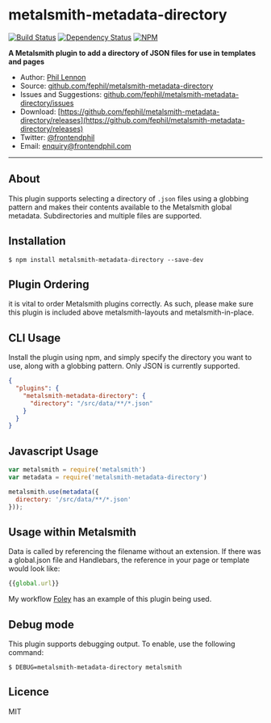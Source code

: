 # metalsmith-metadata-directory

[![Build Status](https://travis-ci.org/fephil/metalsmith-metadata-directory.svg?branch=master)](https://travis-ci.org/fephil/metalsmith-metadata-directory)
[![Dependency Status](https://david-dm.org/fephil/metalsmith-metadata-directory.svg)](https://david-dm.org/fephil/metalsmith-metadata-directory)
[![NPM](https://nodei.co/npm/metalsmith-metadata-directory.png?mini=true)](https://nodei.co/npm/metalsmith-metadata-directory/)

**A Metalsmith plugin to add a directory of JSON files for use in templates and pages**

* Author: [Phil Lennon](https://frontendphil.com)
* Source: [github.com/fephil/metalsmith-metadata-directory](https://github.com/fephil/metalsmith-metadata-directory)
* Issues and Suggestions: [github.com/fephil/metalsmith-metadata-directory/issues](https://github.com/fephil/metalsmith-metadata-directory/issues)
* Download: [https://github.com/fephil/metalsmith-metadata-directory/releases](https://github.com/fephil/metalsmith-metadata-directory/releases)
* Twitter: [@frontendphil](https://twitter.com/frontendphil)
* Email: [enquiry@frontendphil.com](mailto:enquiry@frontendphil.com)

***

## About

This plugin supports selecting a directory of `.json` files using a globbing pattern and makes their contents available to the Metalsmith global metadata. Subdirectories and multiple files are supported.

## Installation

```
$ npm install metalsmith-metadata-directory --save-dev
```

## Plugin Ordering

it is vital to order Metalsmith plugins correctly. As such, please make sure this plugin is included above metalsmith-layouts and metalsmith-in-place.

## CLI Usage

Install the plugin using npm, and simply specify the directory you want to use, along with a globbing pattern. Only JSON is currently supported.

```json
{
  "plugins": {
    "metalsmith-metadata-directory": {
      "directory": "/src/data/**/*.json"
    }
  }
}
```

## Javascript Usage

```js
var metalsmith = require('metalsmith')
var metadata = require('metalsmith-metadata-directory')

metalsmith.use(metadata({
  directory: '/src/data/**/*.json'
}));
```

## Usage within Metalsmith

Data is called by referencing the filename without an extension. If there was a global.json file and Handlebars, the reference in your page or template would look like:

```js
{{global.url}}
```

My workflow [Foley](https://github.com/fephil/foley) has an example of this plugin being used.

## Debug mode

This plugin supports debugging output. To enable, use the following command:

```
$ DEBUG=metalsmith-metadata-directory metalsmith
```

## Licence

MIT
